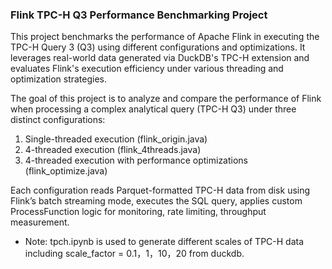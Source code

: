 ### Flink TPC-H Q3 Performance Benchmarking Project
This project benchmarks the performance of Apache Flink in executing the TPC-H Query 3 (Q3) using different configurations and optimizations. It leverages real-world data generated via DuckDB's TPC-H extension and evaluates Flink's execution efficiency under various threading and optimization strategies.

The goal of this project is to analyze and compare the performance of Flink when processing a complex analytical query (TPC-H Q3) under three distinct configurations:

1. Single-threaded execution (flink_origin.java)
2. 4-threaded execution (flink_4threads.java)
3. 4-threaded execution with performance optimizations (flink_optimize.java)

Each configuration reads Parquet-formatted TPC-H data from disk using Flink’s batch streaming mode, executes the SQL query, applies custom ProcessFunction logic for monitoring, rate limiting, throughput measurement.

* Note: tpch.ipynb is used to generate different scales of TPC-H data including scale_factor = 0.1，1，10，20 from duckdb.
